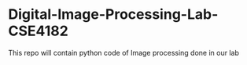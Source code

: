 # Digital-Image-Processing-Lab-CSE4182
This repo will contain python code of Image processing done in our lab

